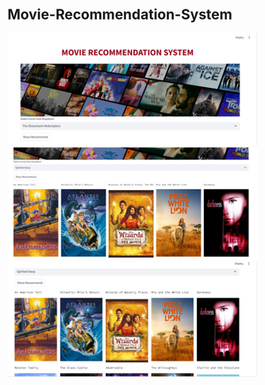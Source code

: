 ﻿# Movie-Recommendation-System
![screenshot](screenshot/pic1.png)
![screenshot](screenshot/pic3.png)
![screenshot](screenshot/pic2.png)

